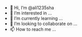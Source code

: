 - 👋 Hi, I’m @ali1235sha
- 👀 I’m interested in ...
- 🌱 I’m currently learning ...
- 💞️ I’m looking to collaborate on ...
- 📫 How to reach me ...

<!---
ali1235sha/ali1235sha is a ✨ special ✨ repository because its `README.md` (this file) appears on your GitHub profile.
You can click the Preview link to take a look at your changes.
--->
